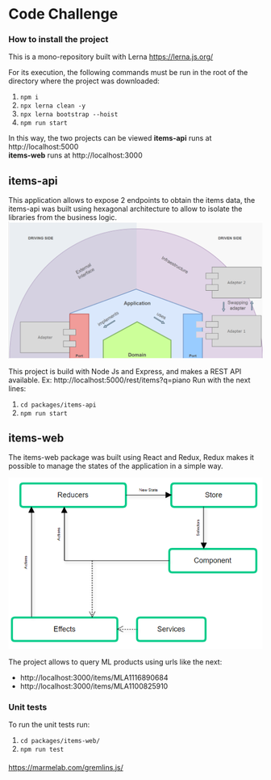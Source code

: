 # Code Challenge

### How to install the project

This is a mono-repository built with Lerna https://lerna.js.org/

For its execution, the following commands must be run
in the root of the directory where the project was downloaded:

1. `npm i`
2. `npx lerna clean -y`
3. `npx lerna bootstrap --hoist`
4. `npm run start`


In this way, the two projects can be viewed 
__items-api__ runs at http://localhost:5000  
__items-web__ runs at http://localhost:3000


## items-api
This application allows to expose 2 endpoints to obtain the items data, the items-api was built using hexagonal architecture to allow to isolate the libraries from the business logic.
![alt text](https://github.com/ir-taimal10/front-end-challenge/blob/master/packages/items-doc/images/hexagonal_arch.PNG?raw=true)


This project is build with Node Js and Express, and makes a REST API available. Ex: http://localhost:5000/rest/items?q=piano
Run with the next lines:
1. `cd packages/items-api`
2. `npm run start`

## items-web
The items-web package was built using React and Redux, Redux makes it possible to manage the states of the application in a simple way.

![alt text](https://github.com/ir-taimal10/front-end-challenge/blob/master/packages/items-doc/images/redux.PNG?raw=true)

The project allows to query ML products using urls like the next:

 * http://localhost:3000/items/MLA1116890684
 * http://localhost:3000/items/MLA1100825910



### Unit tests

To run the unit tests run:

1. `cd packages/items-web/`
2. `npm run test`

####

https://marmelab.com/gremlins.js/
